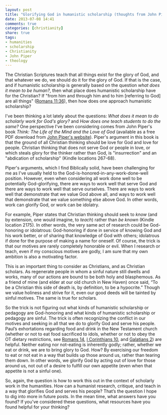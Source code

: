 ```yaml
---
layout: post
title: "Glorifying God in humanistic scholarship (thoughts from John Piper)"
date: 2013-07-08 14:41
comments: true
categories: [christianity]
share: true
tags:
- humanities  
- scholarship  
- Christianity  
- John Piper  
- theology  
---
```


The Christian Scriptures teach that all things exist for the glory of God, and that whatever we do, we should do it for the glory of God. If that is the case, and if humanistic scholarship is generally based on the question *what does it mean to be human?*, then what place does humanistic scholarship have for the Christian? If "from him and through him and to him [referring to God] are all things" ([Romans 11:36](http://www.esvbible.org/Romans+11%3A36/)), then how does one approach humanistic scholarship?

I've been thinking a lot lately about the questions: *What does it mean to do scholarly work for God's glory?* and *How does one teach students to do the same?* One perspective I've been considering comes from John Piper's book *Think: The Life of the Mind and the Love of God* (available as a free PDF download from [John Piper's website](http://www.desiringgod.org/resource-library/books/think)). Piper's argument in this book is that the ground of all Christian thinking should be love for God and love for people. Christian thinking that does not serve God or people in love, or which steals glory for the thinker rather than God, is "insurrection" and an "abdication of scholarship" (Kindle locations 267-68).

Piper's arguments, which I find Biblically solid, have been challenging for me as I've usually held to the God-is-honored-in-any-work-done-well position. However, even when considering all work done well to be potentially God-glorifying, there are ways to work well that serve God and there are ways to work well that serve ourselves. There are ways to work well that demonstrate that we value God above all, and ways to work well that demonstrate that we value something else above God. In other words, work can glorify God, or work can be idolatry.

For example, Piper states that Christian thinking should seek to *know* (and by extension, one would imagine, to *teach*) rather than *be known* (Kindle location 2175). In other words, the very same act of research could be God-honoring or idolatrous: God-honoring if done in service of knowing God and his work better, or of sharing that knowledge of God with others; idolatrous if done for the purpose of making a name for oneself. Of course, the trick is that our motives are rarely completely honorable or evil. When I research or teach, even if my conscious motives are godly, I am sure that my own ambition is also a motivating factor.

This is an important thing to consider as Christians, and as Christian scholars. As regenerate people in whom a sinful nature still dwells and works, many of our actions are bound to be both holy and blasphemous. As a friend of mine (and elder at our old church in New Haven) once said, “To be a Christian this side of death is, by definition, to be a hypocrite.” Though we value holiness and strive for it, even our good deeds will be tainted by sinful motives. The same is true for scholars.

So the trick is not figuring out what kinds of humanistic scholarship or pedagogy are God-honoring and what kinds of humanistic scholarship or pedagogy are sinful. The trick is often recognizing the conflict in our motives and seeking in all that we do to glorify God and serve his people. Paul’s exhortations regarding food and drink in the New Testament church (whether or not to eat food sacrificed to idols, whether or not to obey the OT dietary restrictions, see [Romans 14](http://www.esvbible.org/Romans+14/), [I Corinthians 10](http://www.esvbible.org/1+Corinthians+10/), and [Galatians 2](http://www.esvbible.org/Galatians+2/)) are helpful. Neither eating nor not-eating is inherently godly; rather, whether we eat or drink, we are to bring glory to God. How? By exercising our freedom to eat or not eat in a way that builds up those around us, rather than tearing them down. In other words, we glorify God by acting out of love for those around us, not out of a desire to fulfill our own appetite (even when that appetite is not a sinful one).

So, again, the question is how to work this out in the context of scholarly work in the humanities. How can a humanist research, critique, and teach in a way that glorifies God and serves his people? That’s the question I hope to dig into more in future posts. In the mean time, what answers have you found? If you've considered these questions, what resources have you found helpful for your thinking?
